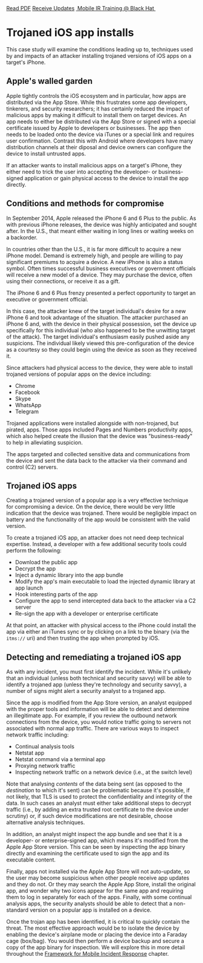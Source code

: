 <div class="cta-banner">
  <a class="cta-banner-pdf" href="https://info.nowsecure.com/IRforAndroidandiOS_PDFRequest.html">Read PDF<i class="fa fa-file-pdf-o"></i></a>
    <a class="cta-banner-update" href="https://info.nowsecure.com/IRforAndroidandiOS_Updates.html">Receive Updates<i class="fa fa-bell-o"></i></a>
  <a class="cta-banner-update" href="https://www.blackhat.com/us-16/training/mobile-incident-response-ir-for-android-and-ios.html">&nbsp;Mobile IR Training @ Black Hat&nbsp;<i class="fa fa-external-link"></i></a>
</div>

# Trojaned iOS app installs

This case study will examine the conditions leading up to, techniques used by and impacts of an attacker installing trojaned versions of iOS apps on a target's iPhone.

## Apple's walled garden

Apple tightly controls the iOS ecosystem and in particular, how apps are distributed via the App Store. While this frustrates some app developers, tinkerers, and security researchers; it has certainly reduced the impact of malicious apps by making it difficult to install them on target devices. An app needs to either be distributed via the App Store or signed with a special certificate issued by Apple to developers or businesses. The app then needs to be loaded onto the device via iTunes or a special link and requires user confirmation. Contrast this with Android where developers have many distribution channels at their diposal and device owners can configure the device to install untrusted apps.

If an attacker wants to install malicious apps on a target's iPhone, they either need to trick the user into accepting the developer- or business-signed application or gain physical access to the device to install the app directly.

## Conditions and methods for compromise
In September 2014, Apple released the iPhone 6 and 6 Plus to the public. As with previous iPhone releases, the device was highly anticipated and sought after. In the U.S., that meant either waiting in long lines or waiting weeks on a backorder.

In countries other than the U.S., it is far more difficult to acquire a new iPhone model. Demand is extremely high, and people are willing to pay significant premiums to acquire a device. A new iPhone is also a status symbol. Often times successful business executives or government officials will receive a new model of a device. They may purchase the device, often using their connections, or receive it as a gift.

The iPhone 6 and 6 Plus frenzy presented a perfect opportunity to target an executive or government official. 

In this case, the attacker knew of the target individual's desire for a new iPhone 6 and took advantage of the situation. The attacker purchased an iPhone 6 and, with the device in their physical possession, set the device up specifically for this individual (who also happened to be the unwitting target of the attack). The target individual's enthusiasm easily pushed aside any suspicions. The individual likely viewed this pre-configuration of the device as a courtesy so they could begin using the device as soon as they received it.

Since attackers had physical access to the device, they were able to install trojaned versions of popular apps on the device including:

* Chrome
* Facebook
* Skype
* WhatsApp
* Telegram

Trojaned applications were installed alongside with non-trojaned, but pirated, apps. Those apps included Pages and Numbers productivity apps, which also helped create the illusion that the device was "business-ready" to help in alleviating suspicion.

The apps targeted and collected sensitive data and communications from the device and sent the data back to the attacker via their command and control (C2) servers.

## Trojaned iOS apps
Creating a trojaned version of a popular app is a very effective technique for compromising a device. On the device, there would be very little indication that the device was trojaned. There would be negligible impact on battery and the functionality of the app would be consistent with the valid version. 

To create a trojaned iOS app, an attacker does not need deep technical expertise. Instead, a developer with a few additional security tools could perform the following:

* Download the public app
* Decrypt the app
* Inject a dynamic library into the app bundle
* Modify the app's main executable to load the injected dynamic library at app launch
* Hook interesting parts of the app
* Configure the app to send intercepted data back to the attacker via a C2 server
* Re-sign the app with a developer or enterprise certificate

At that point, an attacker with physical access to the iPhone could install the app via either an iTunes sync or by clicking on a link to the binary (via the `itms://` uri) and then trusting the app when prompted by iOS.

## Detecting and remediating a trojaned iOS app
As with any incident, you must first identify the incident. While it's unlikely that an individual (unless both technical and security savvy) will be able to identify a trojaned app (unless they're technology and security savvy), a number of signs might alert a security analyst to a trojaned app.

Since the app is modified from the App Store version, an analyst equipped with the proper tools and information will be able to detect and determine an illegitimate app. For example, if you review the outbound network connections from the device, you would notice traffic going to servers not associated with normal app traffic. There are various ways to inspect network traffic including:

* Continual analysis tools
* Netstat app
* Netstat command via a terminal app
* Proxying network traffic
* Inspecting network traffic on a network device (i.e., at the switch level)

Note that analysing *contents* of the data being sent (as opposed to the *destination* to which it's sent) can be problematic because it's possible, if not likely, that TLS is used to protect the confidentiality and integrity of the data. In such cases an analyst must either take additional steps to decrypt traffic (i.e., by adding an extra trusted root certificate to the device under scrutiny) or, if such device modifications are not desirable, choose alternative analysis techniques.

In addition, an analyst might inspect the app bundle and see that it is a developer- or enterprise-signed app, which means it's modified from the Apple App Store version. This can be seen by inspecting the app binary directly and examining the certificate used to sign the app and its executable content.

Finally, apps not installed via the Apple App Store will not auto-update, so the user may become suspicious when other people receive app updates and they do not. Or they may search the Apple App Store, install the original app, and wonder why two icons appear for the same app and requiring them to log in separately for each of the apps. Finally, with some continual analysis apps, the security analysts should be able to detect that a non-standard version on a popular app is installed on a device.

Once the trojan app has been identified, it is critical to quickly contain the threat. The most effective approach would be to isolate the device by enabling the device's airplane mode or placing the device into a Faraday cage (box/bag). You would then perform a device backup and secure a copy of the app binary for inspection. We will explore this in more detail throughout the [Framework for Mobile Incident Response](../mobile-incident-response-framework) chapter.

